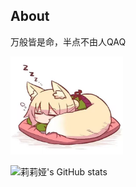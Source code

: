 ## About

万般皆是命，半点不由人QAQ

<img src="img/fox.jpg" width="180" alt="狐狸睡大觉！">

![莉莉娅's GitHub stats](https://github-readme-stats-sigma-five.vercel.app/api?username=Myfanqie&count_private=true&theme=radical)
